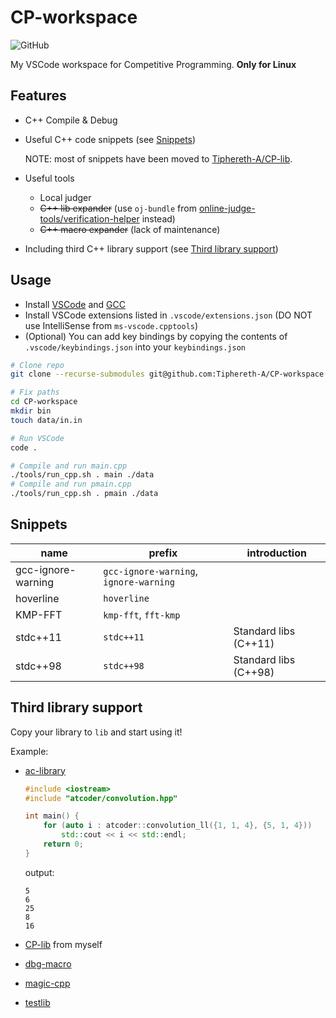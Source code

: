 # CP-workspace

![GitHub](https://img.shields.io/github/license/Tiphereth-A/CP-workspace)

My VSCode workspace for Competitive Programming. **Only for Linux**

## Features

- C++ Compile & Debug
- Useful C++ code snippets (see [Snippets](#Snippets))

  NOTE: most of snippets have been moved to [Tiphereth-A/CP-lib](https://github.com/Tiphereth-A/CP-lib).

- Useful tools
  - Local judger
  - ~~C++ lib expander~~ (use `oj-bundle` from [online-judge-tools/verification-helper](https://github.com/online-judge-tools/verification-helper) instead)
  - ~~C++ macro expander~~ (lack of maintenance)
- Including third C++ library support (see [Third library support](#Third%20library%20support))

## Usage

- Install [VSCode](https://code.visualstudio.com/) and [GCC](https://gcc.gnu.org/)
- Install VSCode extensions listed in `.vscode/extensions.json` (DO NOT use IntelliSense from `ms-vscode.cpptools`)
- (Optional) You can add key bindings by copying the contents of `.vscode/keybindings.json` into your `keybindings.json`

```bash
# Clone repo
git clone --recurse-submodules git@github.com:Tiphereth-A/CP-workspace.git

# Fix paths
cd CP-workspace
mkdir bin
touch data/in.in

# Run VSCode
code .

# Compile and run main.cpp
./tools/run_cpp.sh . main ./data
# Compile and run pmain.cpp
./tools/run_cpp.sh . pmain ./data
```

## Snippets

| name               | prefix                                 | introduction          |
| ------------------ | -------------------------------------- | --------------------- |
| gcc-ignore-warning | `gcc-ignore-warning`, `ignore-warning` |
| hoverline          | `hoverline`                            |
| KMP-FFT            | `kmp-fft`, `fft-kmp`                   |
| stdc++11           | `stdc++11`                             | Standard libs (C++11) |
| stdc++98           | `stdc++98`                             | Standard libs (C++98) |

## Third library support

Copy your library to `lib` and start using it!

Example:

- [ac-library](https://github.com/atcoder/ac-library)

  ```cpp
  #include <iostream>
  #include "atcoder/convolution.hpp"

  int main() {
      for (auto i : atcoder::convolution_ll({1, 1, 4}, {5, 1, 4}))
          std::cout << i << std::endl;
      return 0;
  }
  ```

  output:

  ```text
  5
  6
  25
  8
  16
  ```

- [CP-lib](https://github.com/Tiphereth-A/CP-lib) from myself
- [dbg-macro](https://github.com/sharkdp/dbg-macro)
- [magic-cpp](https://github.com/16bit-ykiko/magic-cpp)
- [testlib](https://github.com/MikeMirzayanov/testlib)
